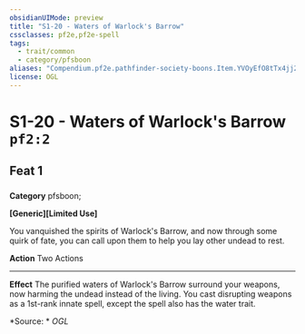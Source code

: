 ```yaml
---
obsidianUIMode: preview
title: "S1-20 - Waters of Warlock's Barrow"
cssclasses: pf2e,pf2e-spell
tags:
  - trait/common
  - category/pfsboon
aliases: "Compendium.pf2e.pathfinder-society-boons.Item.YVOyEfO8tTx4jj2q"
license: OGL
---
```

# S1-20 - Waters of Warlock's Barrow `pf2:2`
## Feat 1
### 

**Category** pfsboon; 




**\[Generic\]\[Limited Use\]**

You vanquished the spirits of Warlock's Barrow, and now through some quirk of fate, you can call upon them to help you lay other undead to rest.

**Action** Two Actions

* * *

**Effect** The purified waters of Warlock's Barrow surround your weapons, now harming the undead instead of the living. You cast disrupting weapons as a 1st-rank innate spell, except the spell also has the water trait.

*Source: *
*OGL*